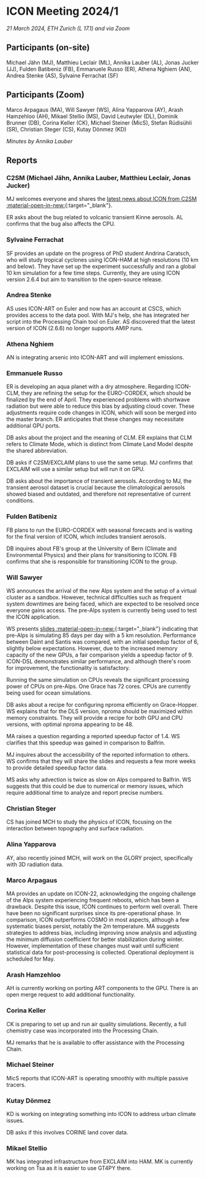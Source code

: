 
# ICON Meeting 2024/1

*21 March 2024, ETH Zurich (L 17.1) and via Zoom*

## Participants (on-site)
Michael Jähn (MJ),
Matthieu Leclair (ML),
Annika Lauber (AL),
Jonas Jucker (JJ),
Fulden Batibeniz (FB),
Emmanuele Russo (ER),
Athena Nghiem (AN),
Andrea Stenke (AS),
Sylvaine Ferrachat (SF)


## Participants (Zoom)
Marco Arpagaus (MA),
Will Sawyer (WS),
Alina Yapparova (AY),
Arash Hamzehloo (AH),
Mikael Stellio (MS),
David Leutwyler (DL),
Dominik Brunner (DB),
Corina Keller (CK),
Michael Steiner (MicS),
Stefan Rüdisühli (SR),
Christian Steger (CS),
Kutay Dönmez (KD)



_Minutes by Annika Lauber_

## Reports

### C2SM (Michael Jähn, Annika Lauber, Matthieu Leclair, Jonas Jucker)
MJ welcomes everyone and shares the [latest news about ICON from C2SM :material-open-in-new:](https://polybox.ethz.ch/index.php/s/4fXixLycOwOy41K){:target="_blank"}.

ER asks about the bug related to volcanic transient Kinne aerosols. AL confirms that the bug also affects the CPU.

### Sylvaine Ferrachat
SF provides an update on the progress of PhD student Andrina Caratsch, who will study tropical cyclones using ICON-HAM at high resolutions (10 km and below). They have set up the experiment successfully and ran a global 10 km simulation for a few time steps. Currently, they are using ICON version 2.6.4 but aim to transition to the open-source release.

### Andrea Stenke
AS uses ICON-ART on Euler and now has an account at CSCS, which provides access to the data pool. With MJ's help, she has integrated her script into the Processing Chain tool on Euler. AS discovered that the latest version of ICON (2.6.6) no longer supports AMIP runs.

### Athena Nghiem
AN is integrating arsenic into ICON-ART and will implement emissions.

### Emmanuele Russo
ER is developing an aqua planet with a dry atmosphere. Regarding ICON-CLM, they are refining the setup for the EURO-CORDEX, which should be finalized by the end of April. They experienced problems with shortwave radiation but were able to reduce this bias by adjusting cloud cover. These adjustments require code changes in ICON, which will soon be merged into the master branch. ER anticipates that these changes may necessitate additional GPU ports.

DB asks about the project and the meaning of CLM. ER explains that CLM refers to Climate Mode, which is distinct from Climate Land Model despite the shared abbreviation.

DB asks if C2SM/EXCLAIM plans to use the same setup. MJ confirms that EXCLAIM will use a similar setup but will run it on GPU.

DB asks about the importance of transient aerosols. According to MJ, the transient aerosol dataset is crucial because the climatological aerosols showed biased and outdated, and therefore not representative of current conditions.


### Fulden Batibeniz
FB plans to run the EURO-CORDEX with seasonal forecasts and is waiting for the final version of ICON, which includes transient aerosols.

DB inquires about FB's group at the University of Bern (Climate and Environmental Physics) and their plans for transitioning to ICON. FB confirms that she is responsible for transitioning ICON to the group.

### Will Sawyer
WS announces the arrival of the new Alps system and the setup of a virtual cluster as a sandbox. However, technical difficulties such as frequent system downtimes are being faced, which are expected to be resolved once everyone gains access. The pre-Alps system is currently being used to test the ICON application.

WS presents [slides :material-open-in-new:](https://polybox.ethz.ch/index.php/s/T9ZYnrQ6wkb8TP6){:target="_blank"} indicating that pre-Alps is simulating 85 days per day with a 5 km resolution. Performance between Daint and Santis was compared, with an initial speedup factor of 6, slightly below expectations. However, due to the increased memory capacity of the new GPUs, a fair comparison yields a speedup factor of 9. ICON-DSL demonstrates similar performance, and although there's room for improvement, the functionality is satisfactory.

Running the same simulation on CPUs reveals the significant processing power of CPUs on pre-Alps. One Grace has 72 cores. CPUs are currently being used for ocean simulations.

DB asks about a recipe for configuring nproma efficiently on Grace-Hopper.
WS explains that for the DLS version, nproma should be maximized within memory constraints. They will provide a recipe for both GPU and CPU versions, with optimal nproma appearing to be 48.

MA raises a question regarding a reported speedup factor of 1.4. WS clarifies that this speedup was gained in comparison to Balfrin.

MJ inquires about the accessibility of the reported information to others. WS confirms that they will share the slides and requests a few more weeks to provide detailed speedup factor data.

MS asks why advection is twice as slow on Alps compared to Balfrin. WS suggests that this could be due to numerical or memory issues, which require additional time to analyze and report precise numbers.

### Christian Steger
CS has joined MCH to study the physics of ICON, focusing on the interaction between topography and surface radiation.

### Alina Yapparova 
AY, also recently joined MCH, will work on the GLORY project, specifically with 3D radiation data.

### Marco Arpagaus
MA provides an update on ICON-22, acknowledging the ongoing challenge of the Alps system experiencing frequent reboots, which has been a drawback. Despite this issue, ICON continues to perform well overall. There have been no significant surprises since its pre-operational phase. In comparison, ICON outperforms COSMO in most aspects, although a few systematic biases persist, notably the 2m temperature. MA suggests strategies to address bias, including improving snow analysis and adjusting the minimum diffusion coefficient for better stabilization during winter. However, implementation of these changes must wait until sufficient statistical data for post-processing is collected. Operational deployment is scheduled for May.

### Arash Hamzehloo
AH is currently working on porting ART components to the GPU. There is an open merge request to add additional functionality.

### Corina Keller
CK is preparing to set up and run air quality simulations. Recently, a full chemistry case was incorporated into the Processing Chain.

MJ remarks that he is available to offer assistance with the Processing Chain.

### Michael Steiner
MicS reports that ICON-ART is operating smoothly with multiple passive tracers.

### Kutay Dönmez
KD is working on integrating something into ICON to address urban climate issues.

DB asks if this involves CORINE land cover data.


### Mikael Stellio
MK has integrated infrastructure from EXCLAIM into HAM. MK is currently working on Tsa as it is easier to use GT4PY there.

